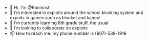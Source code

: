 - 👋 Hi, I’m @Ranmost
- 👀 I’m interested in exploits around the school blocking system and expoits in games such as blooket and kahoot
- 🌱 I’m currently learning 8th grade stuff, the usual
- 💞️ I’m looking to collaborate on exploits
- 📫 How to reach me: my phone number is (907)-538-1919

<!---
Ranmost/Ranmost is a ✨ special ✨ repository because its `README.md` (this file) appears on your GitHub profile.
You can click the Preview link to take a look at your changes.
--->
